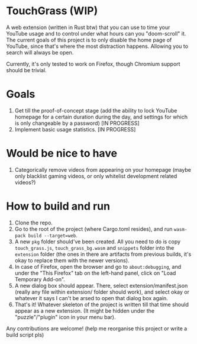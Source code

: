 # TouchGrass (WIP)
A web extension (written in Rust btw) that you can use to time your YouTube usage and to control under what hours can you "doom-scroll" it.
The current goals of this project is to only disable the home page of YouTube, since that's where the most distraction happens. Allowing you to search will always be open.

Currently, it's only tested to work on Firefox, though Chromium support should be trivial.

# Goals
1) Get till the proof-of-concept stage (add the ability to lock YouTube homepage for a certain duration during the day, and settings for which is only changeable by a password) [IN PROGRESS]
2) Implement basic usage statistics. [IN PROGRESS]

# Would be nice to have
1) Categorically remove videos from appearing on your homepage (maybe only blacklist gaming videos, or only whitelist development related videos?)


# How to build and run
1) Clone the repo.
2) Go to the root of the project (where Cargo.toml resides), and run 
`wasm-pack build --target=web`.
3) A new `pkg` folder should've been created. All you need to do is copy `touch_grass.js`, `touch_grass_bg.wasm` and `snippets` folder into the `extension` folder (the ones in there are artifacts from previous builds, it's okay to replace them with the newer versions).
4) In case of Firefox, open the browser and go to `about:debugging`, and under the "This Firefox" tab on the left-hand panel, click on "Load Temporary Add-on".
5) A new dialog box should appear. There, select extension/manifest.json (really any file within extension/ folder should work), and select okay or whatever it says I can't be arsed to open that dialog box again.
6) That's it! Whatever skeleton of the project is written till that time should appear as a new extension. (It might be hidden under the "puzzle"/"plugin" icon in your menu bar).

Any contributions are welcome! (help me reorganise this project or write a build script pls)